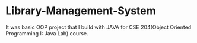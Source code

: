 # Library-Management-System
It was basic OOP project that I build with JAVA for CSE 204(Object Oriented Programming I: Java Lab) course. 
